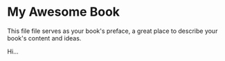 # My Awesome Book

This file file serves as your book's preface, a great place to describe your book's content and ideas.



Hi...

